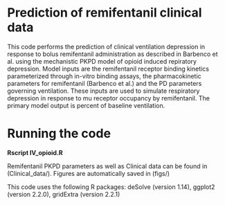 
# Prediction of remifentanil clinical data
This code performs the prediction of clinical ventilation depression in response to bolus remifentanil administration as described in Barbenco et al. using the mechanistic PKPD model of opioid induced repiratory depression. Model inputs are the remifentanil receptor binding kinetics parameterized through in-vitro binding assays, the pharmacokinetic parameters for remifentanil (Barbenco et al.) and the PD parameters governing ventilation. These inputs are used to simulate respiratory depression in response to mu receptor occupancy by remifentanil. The primary model output is percent of baseline ventilation.

# Running the code 
**Rscript IV_opioid.R**

Remifentanil PKPD parameters as well as Clinical data can be found in (Clinical_data/). Figures are automatically saved in (figs/)

This code uses the following R packages: deSolve (version 1.14), ggplot2 (version 2.2.0), gridExtra (version 2.2.1)

